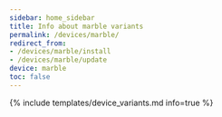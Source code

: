 ```yaml
---
sidebar: home_sidebar
title: Info about marble variants
permalink: /devices/marble/
redirect_from:
- /devices/marble/install
- /devices/marble/update
device: marble
toc: false
---
```

{% include templates/device_variants.md info=true %}

